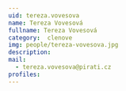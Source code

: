 ```yaml
---
uid: tereza.vovesova
name: Tereza Vovesová
fullname: Tereza Vovesová
category:  clenove
img: people/tereza-vovesova.jpg 
description: 
mail: 
  - tereza.vovesova@pirati.cz
profiles:
---
```


